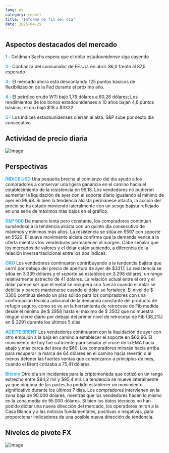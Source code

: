 ```yaml
---
lang: es
category: report
title: "Informe de fin del día"
date: 2025-04-29
---
```



<h2>Aspectos destacados del mercado</h2>
<strong style="color: #2caef7;">1 - </strong> Goldman Sachs espera que el dólar estadounidense siga cayendo

<strong style="color: #2caef7;">2 - </strong> Confianza del consumidor de EE.UU. en abril: 86,0 frente al 87,5 esperado

<strong style="color: #2caef7;">3 - </strong> El mercado ahora está descontando 125 puntos básicos de flexibilización de la Fed durante el próximo año.

<strong style="color: #2caef7;">4 - </strong> El petróleo crudo WTI bajó 1,79 dólares a 60,26 dólares; Los rendimientos de los bonos estadounidenses a 10 años bajan 4,6 puntos básicos; el oro bajó $18 a $3322


<strong style="color: #2caef7;">5 - </strong> Los índices estadounidenses cierran al alza. S&P sube por sexto día consecutivo



<h2>Actividad de precio diaria</h2>
<img src="https://markleighedu.github.io/img/Apr-2025/29-Apr-2025/price.jpg" alt="Image"/>

<h2>Perspectivas</h2>
<strong style="color: #2caef7;">ÍNDICE USD</strong> Una pequeña brecha al comienzo del día ayudó a los compradores a conservar una ligera ganancia en el camino hacia el establecimiento de la resistencia en 99,18. Los vendedores no pudieron aumentar la liquidación de ayer con el soporte diario igualando el mínimo de ayer en 98,68. Si bien la tendencia alcista permanece intacta, la acción del precio se ha estado moviendo lateralmente con un sesgo bajista reflejado en una serie de máximos más bajos en el gráfico.

<strong style="color: #2caef7;">S&P 500</strong> De manera lenta pero constante, los compradores continúan sumándose a la tendencia alcista con un quinto día consecutivo de máximos y mínimos más altos. La resistencia se sitúa en 5597 con soporte en 5520. El suave movimiento alcista confirma que la demanda vence a la oferta mientras los vendedores permanecen al margen. Cabe señalar que los mercados de valores y el dólar están subiendo, a diferencia de la relación inversa tradicional entre los dos índices.

<strong style="color: #2caef7;">ORO</strong> Los vendedores continuaron contribuyendo a la tendencia bajista que cerró por debajo del precio de apertura de ayer de $3317. La resistencia se sitúa en 3.339 dólares y el soporte se establece en 3.298 dólares, un rango relativamente estrecho de 41 dólares. La relación actual entre el oro y el dólar parece ser que el metal se recupera con fuerza cuando el dólar se debilita y parece mantenerse cuando el dólar se fortalece. El nivel de $ 3300 continúa siendo un piso sólido para los compradores con una confirmación técnica adicional de la demanda constante del producto de refugio seguro, como se ve en la herramienta de retroceso de Fib medida desde el mínimo de $ 2956 hasta el máximo de $ 3502 que no muestra ningún cierre diario por debajo del primer nivel de retroceso de Fib (38,2%) en $ 3291 durante los últimos 5 días.

<strong style="color: #2caef7;">ACEITE BRENT</strong> Los vendedores continuaron con la liquidación de ayer con otro empujón a la baja en camino a establecer el soporte en $62,96. El movimiento de hoy fue suficiente para señalar el cruce de la EMA hacia abajo y más cerca del área de $60. Los compradores mirarán hacia arriba para recuperar la marca de 64 dólares en el camino hacia revertir, o al menos detener las fuertes ventas que comenzaron a principios de mes, cuando el Brent cotizaba a 75,41 dólares. 

<strong style="color: #2caef7;">Bitcoin</strong> Otro día sin incidentes para la criptomoneda que cotizó en un rango estrecho entre $94,2 mil y $95,4 mil. La tendencia se mueve lateralmente ya que ninguna de las partes ha podido establecer un movimiento significativo durante los últimos 7 días. Los compradores intervienen en la zona baja de 90.000 dólares, mientras que los vendedores hacen lo mismo en la zona media de 95.000 dólares. Si bien los datos técnicos no han podido dictar una nueva dirección del mercado, los operadores miran a la Casa Blanca y a las noticias fundamentales, positivas o negativas, para proporcionar indicadores de una posible nueva dirección de tendencia.



<h2>Niveles de pivote FX</h2>
<img src="https://markleighedu.github.io/img/Apr-2025/29-Apr-2025/pivot.jpg" alt="Image"/>